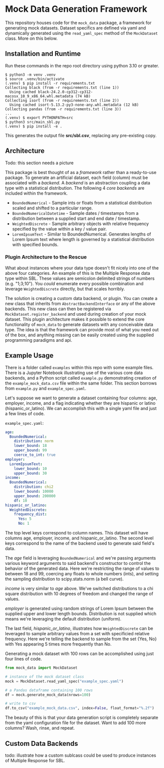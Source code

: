 # Mock Data Generation Framework

This repository houses code for the `mock_data` package, a framework for generating mock datasets. Dataset specifics are defined via yaml and dynamically generated using the `read_yaml_spec` method of the `MockDataset` class. More on this below. 

## Installation and Runtime

Run these commands in the repo root directory using python 3.10 or greater.

```
$ python3 -m venv .venv
$ source .venv/bin/activate
(.venv) $ pip install -r requirements.txt
Collecting black (from -r requirements.txt (line 1))
  Using cached black-24.2.0-cp312-cp312-macosx_10_9_x86_64.whl.metadata (74 kB)
Collecting isort (from -r requirements.txt (line 2))
  Using cached isort-5.13.2-py3-none-any.whl.metadata (12 kB)
Collecting pandas (from -r requirements.txt (line 3))
...
(.venv) $ export PYTHONPATH=src
$ python3 src/main_sbl.py
(.venv) $ pip install -e .
```

This generates the output file **src/sbl.csv**, replacing any pre-existing copy.

## Architecture

Todo: this section needs a picture

This package is best thought of as a _framework_ rather than a ready-to-use package. To generate an artificial dataset, each field (column) must be associated with a _backend_. A _backend_ is an abstraction coupling a data type with a statistical distribution. The following 4 _core backends_ are included within the framework. 
- `BoundedNumerical` - Sample ints or floats from a statistical distribution scaled and shifted to a particular range. 
- `BoundedNumericalDatetime` - Sample dates / timestamps from a distribution between a supplied start and end date / timestamp. 
- `WeightedDiscrete` - Sample arbitrary objects with relative frequency specified by the value within a key / value pair.
- `LoremIpsumText` - Similar to BoundedNumerical. Generates lengths of Lorem Ipsum text where length is governed by a statistical distribution with specified bounds. 

### Plugin Architecture to the Rescue

What about instances where your data type doesn't fit nicely into one of the above four categories. An example of this is the Multiple Response data type within SBL. These values are semicolon delimited strings of numbers (e.g. "1;3;10"). You _could_ enumerate every possible combination and leverage `WeightedDiscrete` directly, but that scales horribly. 

The solution is creating a custom data backend, or plugin. You can create a new class that inherits from `AbstractBackendInterface` or any of the above backends. This new class can then be registered via `MockDataset.register_backend` and used during creation of your mock dataset. This plugin architecture makes it possible to extend the core functionality of `mock_data` to generate datasets with any conceivable data type. The idea is that the framework can provide most of what you need out of the box, and anything missing can be easily created using the supplied programming paradigms and api. 

## Example Usage

There is a folder called `examples` within this repo with some example files. There is a Jupyter Notebook illustrating use of the various core data backends, and a Python script called `example.py` demonstrating creation of the `example_mock_data.csv` file within the same folder. This section borrows from `example.py` and `example_spec.yaml`. 

Let's suppose we want to generate a dataset containing four columns: age, employer, income, and a flag indicating whether they are hispanic or latino (hispanic_or_latino). We can accomplish this with a single yaml file and just a few lines of code. 

`example_spec.yaml`:

```yaml
age:
  BoundedNumerical:
    distribution: norm
    lower_bound: 18
    upper_bound: 99
    coerce_to_int: true
employer:
  LoremIpsumText:
    lower_bound: 10
    upper_bound: 30
income:
  BoundedNumerical:
    distribution: chi2
    lower_bound: 10000
    upper_bound: 200000
    df: 10
hispanic_or_latino:
  WeightedDiscrete:
    frequency_dist:
      Yes: 5
      No: 1
```

The top level keys correspond to column names. This dataset will have columns age, employer, income, and hispanic_or_latino. The second level keys correspond to the name of the backend used to generate said field's data. 

The _age_ field is leveraging `BoundedNumerical` and we're passing arguments various keyword arguments to said backend's constructor to control the behavior of the generated data. Here we're restricting the range of values to between 18 and 99, coercing any floats to whole numbers (ints), and setting the sampling distribution to scipy.stats.norm (a bell curve). 

_income_ is very similar to _age_ above. We've switched distributions to a chi square distribution with 10 degrees of freedom and changed the range of values. 

_employer_ is generated using random strings of Lorem Ipsum between the supplied upper and lower length bounds. Distribution is not supplied which means we're leveraging the default distribution (uniform). 

The last field, *hispanic_or_latino*, illustrates how `WeightedDiscrete` can be leveraged to sample arbitrary values from a set with specificied relative frequency. Here we're telling the backend to sample from the set {Yes, No} with Yes appearing 5 times more frequently than No. 

Generating a mock dataset with 100 rows can be accomplished using just four lines of code. 
```python
from mock_data import MockDataset

# instance of the mock dataset class
mock = MockDataset.read_yaml_spec("example_spec.yaml")

# a Pandas dataframe containing 100 rows
df = mock.generate_mock_data(nrows=100)

# write to csv
df.to_csv("example_mock_data.csv", index=False, float_format="%.2f")
```

The beauty of this is that your data generation script is completely separate from the yaml configuration file for the dataset. Want to add 100 more columns? Wash, rinse, and repeat. 

## Custom Data Backends

todo: illustrate how a custom sublcass could be used to produce instances of Multiple Response for SBL. 